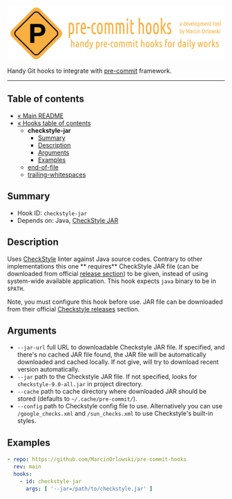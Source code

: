 ![pre-commit-hooks logo](../artwork/logo.png)

Handy Git hooks to integrate with [pre-commit](http://pre-commit.com/) framework.

---

<!--TOC-->

## Table of contents ##

* [« Main README](../README.md)
* [« Hooks table of contents](README.md)
  * **checkstyle-jar**
    * [Summary](#summary)
    * [Description](#description)
    * [Arguments](#arguments)
    * [Examples](#examples)
  * [end-of-file](end-of-file.md)
  * [trailing-whitespaces](trailing-whitespaces.md)

<!--TOC-->

## Summary ##

* Hook ID: `checkstyle-jar`
* Depends on: Java, [CheckStyle JAR](https://checkstyle.org/)

## Description ##

Uses [CheckStyle](https://checkstyle.org/) linter against Java source codes. Contrary to other implementations this one **
requires** CheckStyle JAR file (can be downloaded from
official [release section](https://github.com/checkstyle/checkstyle/releases/)) to be given, instead of using system-wide available
application. This hook expects `java` binary to be in `$PATH`.

Note, you must configure this hook before use. JAR file can be downloaded from their official
[Checkstyle releases](https://github.com/checkstyle/checkstyle/releases/) section.

## Arguments ##

* `--jar-url` full URL to downloadable Checkstyle JAR file. If specified, and there's no cached JAR file found, the JAR file will be
  automatically downloaded and cached locally. If not give, will try to download recent version automatically.
* `--jar` path to the Checkstyle JAR file. If not specified, looks for `checkstyle-9.0-all.jar` in project directory.
* `--cache` path to cache directory where downloaded JAR should be stored (defaults to `~/.cache/pre-commit/`).
* `--config` path to Checkstyle config file to use. Alternatively you can use `/google_checks.xml` and `/sun_checks.xml` to use
  Checkstyle's built-in styles.

## Examples ##

```yaml
- repo: https://github.com/MarcinOrlowski/pre-commit-hooks
  rev: main
  hooks:
    - id: checkstyle-jar
      args: [ '--jar=/path/to/checkstyle.jar' ]
```

